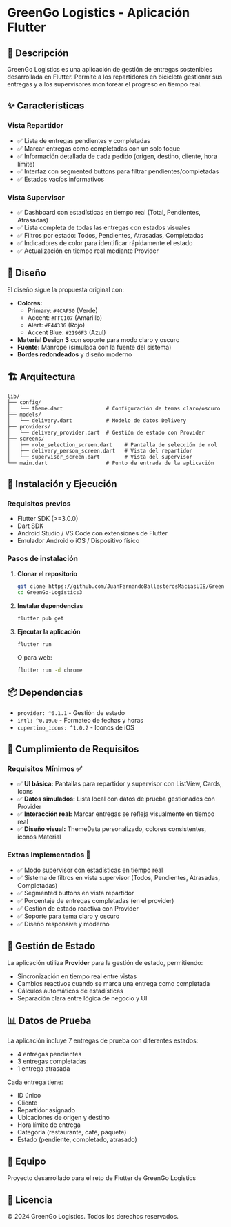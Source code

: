 # GreenGo Logistics - Aplicación Flutter

## 📱 Descripción

GreenGo Logistics es una aplicación de gestión de entregas sostenibles desarrollada en Flutter. Permite a los repartidores en bicicleta gestionar sus entregas y a los supervisores monitorear el progreso en tiempo real.

## ✨ Características

### Vista Repartidor
- ✅ Lista de entregas pendientes y completadas
- ✅ Marcar entregas como completadas con un solo toque
- ✅ Información detallada de cada pedido (origen, destino, cliente, hora límite)
- ✅ Interfaz con segmented buttons para filtrar pendientes/completadas
- ✅ Estados vacíos informativos

### Vista Supervisor
- ✅ Dashboard con estadísticas en tiempo real (Total, Pendientes, Atrasadas)
- ✅ Lista completa de todas las entregas con estados visuales
- ✅ Filtros por estado: Todos, Pendientes, Atrasadas, Completadas
- ✅ Indicadores de color para identificar rápidamente el estado
- ✅ Actualización en tiempo real mediante Provider

## 🎨 Diseño

El diseño sigue la propuesta original con:
- **Colores:**
  - Primary: `#4CAF50` (Verde)
  - Accent: `#FFC107` (Amarillo)
  - Alert: `#F44336` (Rojo)
  - Accent Blue: `#2196F3` (Azul)
- **Material Design 3** con soporte para modo claro y oscuro
- **Fuente:** Manrope (simulada con la fuente del sistema)
- **Bordes redondeados** y diseño moderno

## 🏗️ Arquitectura

```
lib/
├── config/
│   └── theme.dart              # Configuración de temas claro/oscuro
├── models/
│   └── delivery.dart           # Modelo de datos Delivery
├── providers/
│   └── delivery_provider.dart  # Gestión de estado con Provider
├── screens/
│   ├── role_selection_screen.dart    # Pantalla de selección de rol
│   ├── delivery_person_screen.dart   # Vista del repartidor
│   └── supervisor_screen.dart        # Vista del supervisor
└── main.dart                   # Punto de entrada de la aplicación
```

## 🚀 Instalación y Ejecución

### Requisitos previos
- Flutter SDK (>=3.0.0)
- Dart SDK
- Android Studio / VS Code con extensiones de Flutter
- Emulador Android o iOS / Dispositivo físico

### Pasos de instalación

1. **Clonar el repositorio**
   ```bash
   git clone https://github.com/JuanFernandoBallesterosMaciasUIS/GreenGo-Logistics3.git
   cd GreenGo-Logistics3
   ```

2. **Instalar dependencias**
   ```bash
   flutter pub get
   ```

3. **Ejecutar la aplicación**
   ```bash
   flutter run
   ```

   O para web:
   ```bash
   flutter run -d chrome
   ```

## 📦 Dependencias

- `provider: ^6.1.1` - Gestión de estado
- `intl: ^0.19.0` - Formateo de fechas y horas
- `cupertino_icons: ^1.0.2` - Iconos de iOS

## 🎯 Cumplimiento de Requisitos

### Requisitos Mínimos ✅
- ✅ **UI básica:** Pantallas para repartidor y supervisor con ListView, Cards, Icons
- ✅ **Datos simulados:** Lista local con datos de prueba gestionados con Provider
- ✅ **Interacción real:** Marcar entregas se refleja visualmente en tiempo real
- ✅ **Diseño visual:** ThemeData personalizado, colores consistentes, iconos Material

### Extras Implementados 🌟
- ✅ Modo supervisor con estadísticas en tiempo real
- ✅ Sistema de filtros en vista supervisor (Todos, Pendientes, Atrasadas, Completadas)
- ✅ Segmented buttons en vista repartidor
- ✅ Porcentaje de entregas completadas (en el provider)
- ✅ Gestión de estado reactiva con Provider
- ✅ Soporte para tema claro y oscuro
- ✅ Diseño responsive y moderno

## 🔄 Gestión de Estado

La aplicación utiliza **Provider** para la gestión de estado, permitiendo:
- Sincronización en tiempo real entre vistas
- Cambios reactivos cuando se marca una entrega como completada
- Cálculos automáticos de estadísticas
- Separación clara entre lógica de negocio y UI

## 📊 Datos de Prueba

La aplicación incluye 7 entregas de prueba con diferentes estados:
- 4 entregas pendientes
- 3 entregas completadas
- 1 entrega atrasada

Cada entrega tiene:
- ID único
- Cliente
- Repartidor asignado
- Ubicaciones de origen y destino
- Hora límite de entrega
- Categoría (restaurante, café, paquete)
- Estado (pendiente, completado, atrasado)

## 👥 Equipo

Proyecto desarrollado para el reto de Flutter de GreenGo Logistics

## 📄 Licencia

© 2024 GreenGo Logistics. Todos los derechos reservados.